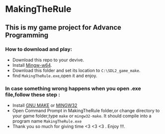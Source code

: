 # MakingTheRule
<h2> This is my game project for Advance Programming </h2>

<h3> How to download and play: </h3>

- Download this repo to your devive.
- Install [Mingw-w64](https://sourceforge.net/projects/mingw-w64/files/).
- Download this folder and set its location to `C:\SDL2_game_make`.
- find `MakingTheRule.exe`,open it and enjoy.
<h3> In case something wrong happens when you open .exe file,follow these step : </h3>

- Install [GNU MAKE](https://stackoverflow.com/questions/32127524/how-to-install-and-use-make-in-windows) or [MINGW32](https://sourceforge.net/projects/mingw/files/MinGW/Extension/make/mingw32-make-3.80-3/) 
- Open Command Prompt in MakingTheRule folder,or change directory to your game folder,type `make` or `mingw32-make`. It should compile into a program name `MakingTheRule.exe`
- Thank you so much for giving time <3 <3 <3 . Enjoy !!!.

